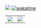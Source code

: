 [![](https://visitcount.itsvg.in/api?id=prevter&icon=5&color=3)](https://visitcount.itsvg.in) 
[![wakatime](https://wakatime.com/badge/user/77ac138e-44ed-491a-94ce-abc737d53369.svg)](https://wakatime.com/@77ac138e-44ed-491a-94ce-abc737d53369)

<table>
  <tr>
    <td><img src="https://github-readme-stats.vercel.app/api?username=prevter&theme=dark&hide_border=false&include_all_commits=false&count_private=false"></td>
    <td><img src="https://github-readme-stats.vercel.app/api/top-langs/?username=prevter&theme=dark&hide_border=false&include_all_commits=false&count_private=false&layout=compact"></td>
  </tr>
</table>
